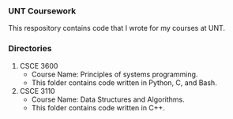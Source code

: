 ### UNT Coursework
This respository contains code that I wrote for my courses at UNT.

### Directories
1. CSCE 3600
   - Course Name: Principles of systems programming.
   - This folder contains code written in Python, C, and Bash.
2. CSCE 3110
   - Course Name: Data Structures and Algorithms.
   - This folder contains code written in C++.
